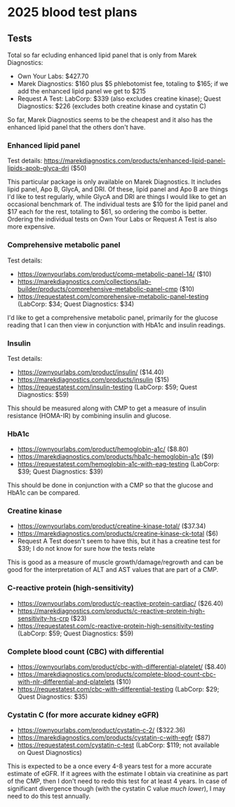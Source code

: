 # 2025 blood test plans

## Tests

Total so far ecluding enhanced lipid panel that is only from Marek Diagnostics:

* Own Your Labs: $427.70
* Marek Diagnostics: $160 plus $5 phlebotomist fee, totaling to $165; if we add the enhanced lipid panel we get to $215
* Request A Test: LabCorp: $339 (also excludes creatine kinase); Quest Diagnostics: $226 (excludes both creatine kinase and cystatin C)

So far, Marek Diagnostics seems to be the cheapest and it also has the
enhanced lipid panel that the others don't have.

### Enhanced lipid panel

Test details: https://marekdiagnostics.com/products/enhanced-lipid-panel-lipids-apob-glyca-dri ($50)

This particular package is only available on Marek Diagnostics. It
includes lipid panel, Apo B, GlycA, and DRI. Of these, lipid panel and
Apo B are things I'd like to test regularly, while GlycA and DRI are
things I would like to get an occasional benchmark of. The individual
tests are $10 for the lipid panel and $17 each for the rest, totaling
to $61, so ordering the combo is better. Ordering the individual tests
on Own Your Labs or Request A Test is also more expensive.

### Comprehensive metabolic panel

Test details:

* https://ownyourlabs.com/product/comp-metabolic-panel-14/ ($10)
* https://marekdiagnostics.com/collections/lab-builder/products/comprehensive-metabolic-panel-cmp ($10)
* https://requestatest.com/comprehensive-metabolic-panel-testing (LabCorp: $34; Quest Diagnostics: $34)

I'd like to get a comprehensive metabolic panel, primarily for the
glucose reading that I can then view in conjunction with HbA1c and
insulin readings.

### Insulin

Test details:

* https://ownyourlabs.com/product/insulin/ ($14.40)
* https://marekdiagnostics.com/products/insulin ($15)
* https://requestatest.com/insulin-testing (LabCorp: $59; Quest Diagnostics: $59)

This should be measured along with CMP to get a measure of insulin
resistance (HOMA-IR) by combining insulin and glucose.

### HbA1c

* https://ownyourlabs.com/product/hemoglobin-a1c/ ($8.80)
* https://marekdiagnostics.com/products/hba1c-hemoglobin-a1c ($9)
* https://requestatest.com/hemoglobin-a1c-with-eag-testing (LabCorp: $39; Quest Diagnostics: $39)

This should be done in conjunction with a CMP so that the glucose and
HbA1c can be compared.

### Creatine kinase

* https://ownyourlabs.com/product/creatine-kinase-total/ ($37.34)
* https://marekdiagnostics.com/products/creatine-kinase-ck-total ($6)
* Request A Test doesn't seem to have this, but it has a creatine test for $39; I do not know for sure how the tests relate

This is good as a measure of muscle growth/damage/regrowth and can be
good for the interpretation of ALT and AST values that are part of a
CMP.

### C-reactive protein (high-sensitivity)

* https://ownyourlabs.com/product/c-reactive-protein-cardiac/ ($26.40)
* https://marekdiagnostics.com/products/c-reactive-protein-high-sensitivity-hs-crp ($23)
* https://requestatest.com/c-reactive-protein-high-sensitivity-testing (LabCorp: $59; Quest Diagnostics: $59)

### Complete blood count (CBC) with differential

* https://ownyourlabs.com/product/cbc-with-differential-platelet/ ($8.40)
* https://marekdiagnostics.com/products/complete-blood-count-cbc-with-nlr-differential-and-platelets ($10)
* https://requestatest.com/cbc-with-differential-testing (LabCorp: $29; Quest Diagnostics: $35)

### Cystatin C (for more accurate kidney eGFR)

* https://ownyourlabs.com/product/cystatin-c-2/ ($322.36)
* https://marekdiagnostics.com/products/cystatin-c-with-egfr ($87)
* https://requestatest.com/cystatin-c-test (LabCorp: $119; not available on Quest Diagnostics)

This is expected to be a once every 4-8 years test for a more accurate
estimate of eGFR. If it agrees with the estimate I obtain via
creatinine as part of the CMP, then I don't need to redo this test for
at least 4 years. In case of significant divergence though (with the
cystatin C value *much lower*), I may need to do this test annually.
